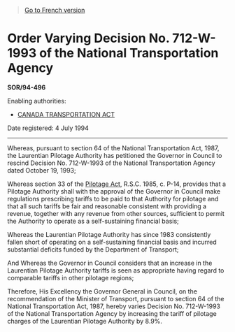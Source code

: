 > [Go to French version](/fr/Règlements/Décrets,%20ordonnances%20et%20règlements%20statutaires/94/496.md)

# Order Varying Decision No. 712-W-1993 of the National Transportation Agency

**SOR/94-496**

Enabling authorities: 
- [CANADA TRANSPORTATION ACT](/en/Acts/Statutes%20of%20Canada/1996/c.%2010.md)

Date registered: 4 July 1994

----------

Whereas, pursuant to section 64 of the National Transportation Act, 1987, the Laurentian Pilotage Authority has petitioned the Governor in Council to rescind Decision No. 712-W-1993 of the National Transportation Agency dated October 19, 1993;

Whereas section 33 of the [Pilotage Act](/en/Acts/Revised%20Statutes%20of%20Canada/P/P-14.md), R.S.C. 1985, c. P-14, provides that a Pilotage Authority shall with the approval of the Governor in Council make regulations prescribing tariffs to be paid to that Authority for pilotage and that all such tariffs be fair and reasonable consistent with providing a revenue, together with any revenue from other sources, sufficient to permit the Authority to operate as a self-sustaining financial basis;

Whereas the Laurentian Pilotage Authority has since 1983 consistently fallen short of operating on a self-sustaining financial basis and incurred substantial deficits funded by the Department of Transport;

And Whereas the Governor in Council considers that an increase in the Laurentian Pilotage Authority tariffs is seen as appropriate having regard to comparable tariffs in other pilotage regions;

Therefore, His Excellency the Governor General in Council, on the recommendation of the Minister of Transport, pursuant to section 64 of the National Transportation Act, 1987, hereby varies Decision No. 712-W-1993 of the National Transportation Agency by increasing the tariff of pilotage charges of the Laurentian Pilotage Authority by 8.9%.



